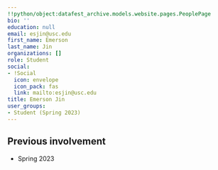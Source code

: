 ```yaml
---
!!python/object:datafest_archive.models.website.pages.PeoplePage
bio: ''
education: null
email: esjin@usc.edu
first_name: Emerson
last_name: Jin
organizations: []
role: Student
social:
- !Social
  icon: envelope
  icon_pack: fas
  link: mailto:esjin@usc.edu
title: Emerson Jin
user_groups:
- Student (Spring 2023)
---
```



## Previous involvement

* Spring 2023

